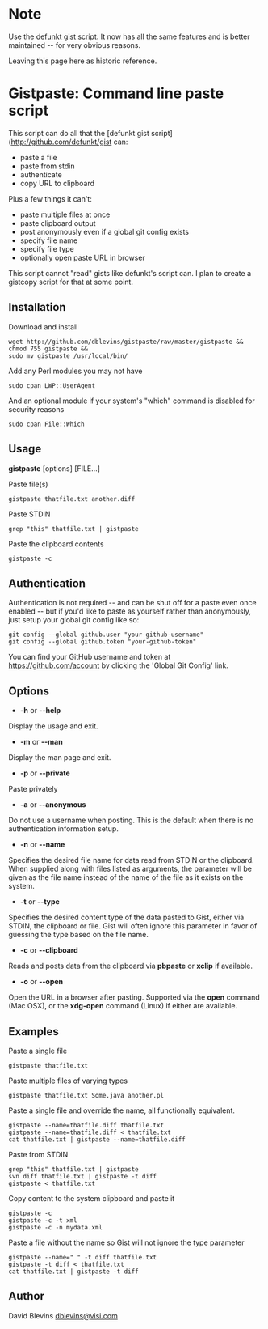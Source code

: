 # Note

Use the [defunkt gist script](http://github.com/defunkt/gist).  It now has all the same features 
and is better maintained -- for very obvious reasons.

Leaving this page here as historic reference.

Gistpaste: Command line paste script
====================================

This script can do all that the [defunkt gist script](http://github.com/defunkt/gist can:

- paste a file
- paste from stdin
- authenticate
- copy URL to clipboard

Plus a few things it can't:

- paste multiple files at once
- paste clipboard output
- post anonymously even if a global git config exists
- specify file name
- specify file type
- optionally open paste URL in browser

This script cannot "read" gists like defunkt's script can.  I
plan to create a gistcopy script for that at some point.

Installation
------------

Download and install

    wget http://github.com/dblevins/gistpaste/raw/master/gistpaste &&
    chmod 755 gistpaste &&
    sudo mv gistpaste /usr/local/bin/

Add any Perl modules you may not have

    sudo cpan LWP::UserAgent

And an optional module if your system's "which" command is disabled
for security reasons

    sudo cpan File::Which

Usage
-----

__gistpaste__ [options] [FILE...]

Paste file(s)

    gistpaste thatfile.txt another.diff

Paste STDIN

    grep "this" thatfile.txt | gistpaste
 

Paste the clipboard contents

    gistpaste -c

Authentication
--------------

Authentication is not required -- and can be shut off for a paste even once enabled -- but if you'd like to paste as yourself rather than anonymously, just setup your global git config like so:

    git config --global github.user "your-github-username"
    git config --global github.token "your-github-token"

You can find your GitHub username and token at https://github.com/account by clicking the 'Global Git Config' link.

Options
-------

- __-h__ or __--help__

Display the usage and exit.

- __-m__ or __--man__

Display the man page and exit.

- __-p__ or __--private__

Paste privately

- __-a__ or __--anonymous__

Do not use a username when posting.  This is the default when there is
no authentication information setup.

- __-n__ <name> or __--name__ <name>

Specifies the desired file name for data read from STDIN or the
clipboard.  When supplied along with files listed as arguments, the
<name> parameter will be given as the file name instead of the name of
the file as it exists on the system.

- __-t__ <type> or __--type__ <type>

Specifies the desired content type of the data pasted to Gist, either
via STDIN, the clipboard or file.  Gist will often ignore this
parameter in favor of guessing the type based on the file name.

- __-c__ or __--clipboard__

Reads and posts data from the clipboard via __pbpaste__ or __xclip__ if
available.

- __-o__ or __--open__

Open the URL in a browser after pasting.  Supported via the
__open__ command (Mac OSX), or the __xdg-open__ command (Linux) if
either are available.

Examples
--------

Paste a single file

    gistpaste thatfile.txt

Paste multiple files of varying types

    gistpaste thatfile.txt Some.java another.pl

Paste a single file and override the name, all functionally equivalent.

    gistpaste --name=thatfile.diff thatfile.txt
    gistpaste --name=thatfile.diff < thatfile.txt
    cat thatfile.txt | gistpaste --name=thatfile.diff

Paste from STDIN

    grep "this" thatfile.txt | gistpaste
    svn diff thatfile.txt | gistpaste -t diff 
    gistpaste < thatfile.txt

Copy content to the system clipboard and paste it

    gistpaste -c
    gistpaste -c -t xml
    gistpaste -c -n mydata.xml

Paste a file without the name so Gist will not ignore the type
parameter

    gistpaste --name=" " -t diff thatfile.txt
    gistpaste -t diff < thatfile.txt
    cat thatfile.txt | gistpaste -t diff

Author
------

David Blevins <dblevins@visi.com>

